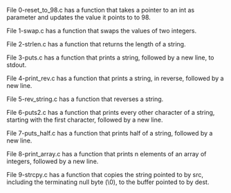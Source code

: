 File 0-reset_to_98.c has a function that takes a pointer to an int as parameter and updates the value it points to to 98.

File 1-swap.c has a function that swaps the values of two integers.

File 2-strlen.c has a function that returns the length of a string. 

File 3-puts.c has a function that prints a string, followed by a new line, to stdout.

File 4-print_rev.c has a function that prints a string, in reverse, followed by a new line.

File 5-rev_string.c has a function that reverses a string.

File 6-puts2.c has a function that prints every other character of a string, starting with the first character, followed by a new line.

File 7-puts_half.c has a function that prints half of a string, followed by a new line.

File 8-print_array.c has a function that prints n elements of an array of integers, followed by a new line.

File 9-strcpy.c has a function that copies the string pointed to by src, including the terminating null byte (\0), to the buffer pointed to by dest.
